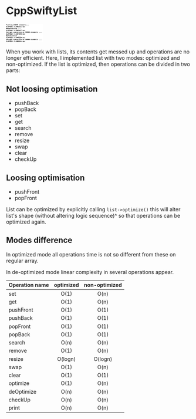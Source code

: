 # CppSwiftyList

<img src="https://github.com/AlexRoar/CppSwiftyList/raw/main/Images/SpeedTest.png" width="100px">

When you work with lists, its contents get messed up and operations are no longer efficient. Here, I implemented list with two modes: optimized and non-optimized. 
If the list is optimized, then operations can be divided in two parts:

## Not loosing optimisation
- pushBack
- popBack
- set
- get
- search
- remove
- resize
- swap
- clear
- checkUp

## Loosing optimisation
- pushFront
- popFront

List can be optimized by explicitly calling `list->optimize()` this will alter list's shape (without altering logic sequence)^ so that operations can be optimized again.

## Modes difference 
In optimized mode all operations time is not so different from these on regular array.

In de-optimized mode linear complexity in several operations appear.

| Operation name | optimized | non-optimized |
|----------------|:---------:|:-------------:|
| set            |    O(1)   |      O(n)     |
| get            |    O(1)   |      O(n)     |
| pushFront      |    O(1)   |      O(1)     |
| pushBack       |    O(1)   |      O(1)     |
| popFront       |    O(1)   |      O(1)     |
| popBack        |    O(1)   |      O(1)     |
| search         |    O(n)   |      O(n)     |
| remove         |    O(1)   |      O(n)     |
| resize         |  O(logn)  |    O(logn)    |
| swap           |    O(1)   |      O(n)     |
| clear          |    O(1)   |      O(1)     |
| optimize       |    O(1)   |      O(n)     |
| deOptimize     |    O(n)   |      O(n)     |
| checkUp        |    O(n)   |      O(n)     |
| print          |    O(n)   |      O(n)     |
